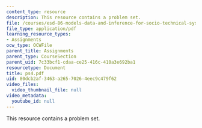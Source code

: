 ```yaml
---
content_type: resource
description: This resource contains a problem set.
file: /courses/esd-86-models-data-and-inference-for-socio-technical-systems-spring-2007/80dcb2af3463a26570264eec9c479f62_ps4.pdf
file_type: application/pdf
learning_resource_types:
- Assignments
ocw_type: OCWFile
parent_title: Assignments
parent_type: CourseSection
parent_uid: 7c33bcf1-cdaa-ce25-416c-410a3e692ba1
resourcetype: Document
title: ps4.pdf
uid: 80dcb2af-3463-a265-7026-4eec9c479f62
video_files:
  video_thumbnail_file: null
video_metadata:
  youtube_id: null
---
```

This resource contains a problem set.

